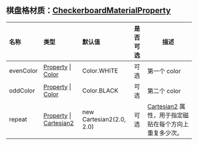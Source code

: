 ## 棋盘格材质：[CheckerboardMaterialProperty](https://staven630.github.io/cesium-doc-zh/CheckerboardMaterialProperty.html)

| 名称      | 类型                                                                                                                                           | 默认值                   | 是否可选 | 描述                                                                                                               |
| :-------- | :--------------------------------------------------------------------------------------------------------------------------------------------- | :----------------------- | :------- | ------------------------------------------------------------------------------------------------------------------ |
| evenColor | [Property](https://staven630.github.io/cesium-doc-zh/Property.html) \| [Color](https://staven630.github.io/cesium-doc-zh/Color.html)           | Color.WHITE              | 可选     | 第一个 color                                                                                                       |
| oddColor  | [Property](https://staven630.github.io/cesium-doc-zh/Property.html) \| [Color](https://staven630.github.io/cesium-doc-zh/Color.html)           | Color.BLACK              | 可选     | 第二个 color                                                                                                       |
| repeat    | [Property](https://staven630.github.io/cesium-doc-zh/Property.html) \| [Cartesian2](https://staven630.github.io/cesium-doc-zh/Cartesian2.html) | new Cartesian2(2.0, 2.0) | 可选     | [Cartesian2](https://staven630.github.io/cesium-doc-zh/Cartesian2.html) 属性，用于指定磁贴在每个方向上重复多少次。 |
